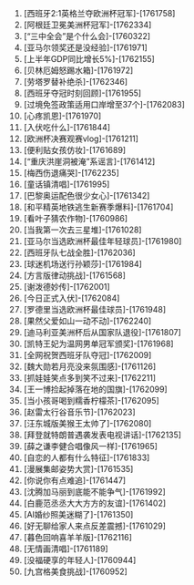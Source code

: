 
1. [西班牙2:1英格兰夺欧洲杯冠军]-[1761758]
1. [阿根廷卫冕美洲杯冠军]-[1762334]
1. [“三中全会”是个什么会]-[1760322]
1. [亚马尔领奖还是没经验]-[1761971]
1. [上半年GDP同比增长5%]-[1762155]
1. [贝林厄姆怒踢水箱]-[1761972]
1. [劳塔罗替补绝杀]-[1762346]
1. [西班牙夺冠时刻回顾]-[1761955]
1. [过境免签政策适用口岸增至37个]-[1762083]
1. [心疼凯恩]-[1761970]
1. [入伏吃什么]-[1761844]
1. [欧洲杯决赛观赛vlog]-[1761211]
1. [便利贴女孩仿妆]-[1761689]
1. [“重庆洪崖洞被淹”系谣言]-[1761412]
1. [梅西伤退痛哭]-[1762235]
1. [童话镇清唱]-[1761995]
1. [巴黎奥运配色很少女心]-[1761342]
1. [和平精英地铁逃生新赛季爆料]-[1761704]
1. [看叶子猜农作物]-[1760986]
1. [当我第一次去三星堆]-[1761028]
1. [亚马尔当选欧洲杯最佳年轻球员]-[1761980]
1. [西班牙队七战全胜]-[1762036]
1. [球迷机场送行孙颖莎]-[1761984]
1. [方言版律动挑战]-[1761568]
1. [谢泼德妙传]-[1762001]
1. [今日正式入伏]-[1762084]
1. [罗德里当选欧洲杯最佳球员]-[1761948]
1. [果然父爱如山一动不动]-[1762240]
1. [迪马利亚美洲杯后从国家队退役]-[1761807]
1. [凯特王妃为温网男单冠军颁奖]-[1761968]
1. [全网祝贺西班牙队夺冠]-[1762009]
1. [魏大勋若月亮没来氛围感]-[1761126]
1. [抓娃娃笑点多到笑不过来]-[1762211]
1. [王一博捡起掉落在地的国旗]-[1762099]
1. [当小孩哥喝到糯香柠檬茶]-[1762095]
1. [赵雷太行谷音乐节]-[1762023]
1. [汪东城版美猴王太帅了]-[1762080]
1. [拜登就特朗普遇袭发表电视讲话]-[1762135]
1. [薛之谦李健合唱像风一样]-[1761965]
1. [自恋的人都有什么特征]-[1761833]
1. [漫展集邮姿势大赏]-[1761535]
1. [你说你有点难追]-[1761447]
1. [沈腾加马丽到底能不能争气]-[1761992]
1. [白鹿范丞丞大大方方的友谊]-[1761402]
1. [AI婚纱照美迷糊了]-[1761350]
1. [好无聊给家人来点反差震撼]-[1761029]
1. [暮色回响喜羊羊版]-[1762116]
1. [无情画清唱]-[1761189]
1. [没福硬享的年轻人]-[1760944]
1. [九宫格美食挑战]-[1760952]